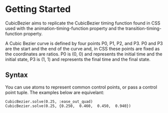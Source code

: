 # Getting Started

CubicBezier aims to replicate the CubicBezier timing function found
in CSS used with the animation-timing-function property and the 
transition-timing-function property. 

A Cubic Bezier curve is defined by four points P0, P1, P2, and P3. P0 and P3 
are the start and the end of the curve and, in CSS these points are fixed 
as the coordinates are ratios. P0 is (0, 0) and represents the initial 
time and the initial state, P3 is (1, 1) and represents the final time 
and the final state.

## Syntax

You can use atoms to represent common control points, or pass a control 
point tuple. The examples below are equivelant:

```
CubicBezier.solve(0.25, :ease_out_quad)
CubicBezier.solve(0.25, {0.250,  0.460,  0.450,  0.940})
```

